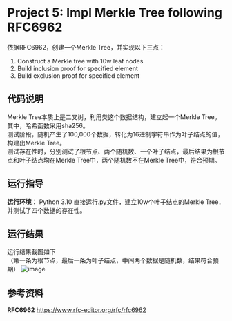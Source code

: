 # Project 5: Impl Merkle Tree following RFC6962
依据RFC6962，创建一个Merkle Tree，并实现以下三点：  
1. Construct a Merkle tree with 10w leaf nodes
2. Build inclusion proof for specified element
3. Build exclusion proof for specified element

## 代码说明
Merkle Tree本质上是二叉树，利用类这个数据结构，建立起一个Merkle Tree。其中，哈希函数采用sha256。  
测试阶段，随机产生了100,000个数据，转化为16进制字符串作为叶子结点的值，构建出Merkle Tree。  
测试存在性时，分别测试了根节点、两个随机数、一个叶子结点，最后结果为根节点和叶子结点均在Merkle Tree中，两个随机数不在Merkle Tree中，符合预期。

## 运行指导
**运行环境：**  Python 3.10 
直接运行.py文件，建立10w个叶子结点的Merkle Tree，并测试了四个数据的存在性。  

## 运行结果
运行结果截图如下  
（第一条为根节点，最后一条为叶子结点，中间两个数据是随机数，结果符合预期）
![image]()

## 参考资料
**RFC6962** https://www.rfc-editor.org/rfc/rfc6962